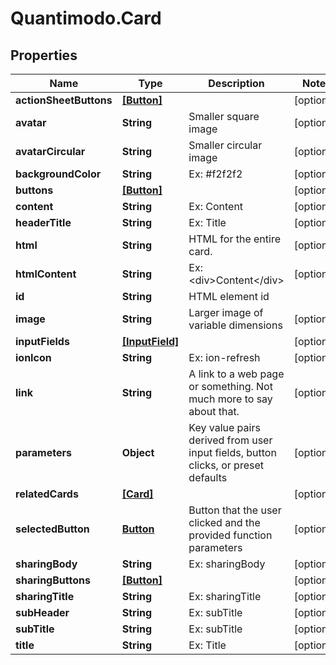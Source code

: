 # Quantimodo.Card

## Properties
Name | Type | Description | Notes
------------ | ------------- | ------------- | -------------
**actionSheetButtons** | [**[Button]**](Button.md) |  | [optional] 
**avatar** | **String** | Smaller square image | [optional] 
**avatarCircular** | **String** | Smaller circular image | [optional] 
**backgroundColor** | **String** | Ex: #f2f2f2 | [optional] 
**buttons** | [**[Button]**](Button.md) |  | [optional] 
**content** | **String** | Ex: Content | [optional] 
**headerTitle** | **String** | Ex: Title | [optional] 
**html** | **String** | HTML for the entire card. | [optional] 
**htmlContent** | **String** | Ex: &lt;div&gt;Content&lt;/div&gt; | [optional] 
**id** | **String** | HTML element id | 
**image** | **String** | Larger image of variable dimensions | [optional] 
**inputFields** | [**[InputField]**](InputField.md) |  | [optional] 
**ionIcon** | **String** | Ex: ion-refresh | [optional] 
**link** | **String** | A link to a web page or something. Not much more to say about that. | [optional] 
**parameters** | **Object** | Key value pairs derived from user input fields, button clicks, or preset defaults | [optional] 
**relatedCards** | [**[Card]**](Card.md) |  | [optional] 
**selectedButton** | [**Button**](Button.md) | Button that the user clicked and the provided function parameters | [optional] 
**sharingBody** | **String** | Ex: sharingBody | [optional] 
**sharingButtons** | [**[Button]**](Button.md) |  | [optional] 
**sharingTitle** | **String** | Ex: sharingTitle | [optional] 
**subHeader** | **String** | Ex: subTitle | [optional] 
**subTitle** | **String** | Ex: subTitle | [optional] 
**title** | **String** | Ex: Title | [optional] 



